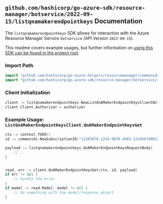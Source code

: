 
## `github.com/hashicorp/go-azure-sdk/resource-manager/botservice/2022-09-15/listqnamakerendpointkeys` Documentation

The `listqnamakerendpointkeys` SDK allows for interaction with the Azure Resource Manager Service `botservice` (API Version `2022-09-15`).

This readme covers example usages, but further information on [using this SDK can be found in the project root](https://github.com/hashicorp/go-azure-sdk/tree/main/docs).

### Import Path

```go
import "github.com/hashicorp/go-azure-helpers/resourcemanager/commonids"
import "github.com/hashicorp/go-azure-sdk/resource-manager/botservice/2022-09-15/listqnamakerendpointkeys"
```


### Client Initialization

```go
client := listqnamakerendpointkeys.NewListQnAMakerEndpointKeysClientWithBaseURI("https://management.azure.com")
client.Client.Authorizer = authorizer
```


### Example Usage: `ListQnAMakerEndpointKeysClient.QnAMakerEndpointKeysGet`

```go
ctx := context.TODO()
id := commonids.NewSubscriptionID("12345678-1234-9876-4563-123456789012")

payload := listqnamakerendpointkeys.QnAMakerEndpointKeysRequestBody{
	// ...
}


read, err := client.QnAMakerEndpointKeysGet(ctx, id, payload)
if err != nil {
	// handle the error
}
if model := read.Model; model != nil {
	// do something with the model/response object
}
```
